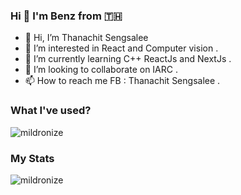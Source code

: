 ### Hi 👋 I'm Benz from 🇹🇭

- 👋 Hi, I’m Thanachit Sengsalee
- 👀 I’m interested in React and Computer vision .
- 🌱 I’m currently learning C++ ReactJs and NextJs .
- 💞️ I’m looking to collaborate on IARC .
- 📫 How to reach me FB : Thanachit Sengsalee .

<!---
6010110455/6010110455 is a ✨ special ✨ repository because its `README.md` (this file) appears on your GitHub profile.
You can click the Preview link to take a look at your changes.
--->
### What I've used?

<p align="left">
  <img src="https://github-readme-stats.vercel.app/api/top-langs/?username=6010110455&layout=compact&langs_count=9&theme=dracula" alt="mildronize" />&nbsp;
</p>

### My Stats

<p align="left">
  <img src="https://github-readme-stats.vercel.app/api?username=6010110455&show_icons=true&count_private=true&theme=dracula" alt="mildronize" />
</p>
